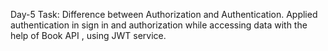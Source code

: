 Day-5 Task:
Difference between Authorization and Authentication. Applied authentication in sign in and authorization while accessing data with the help of Book API , using JWT service.
